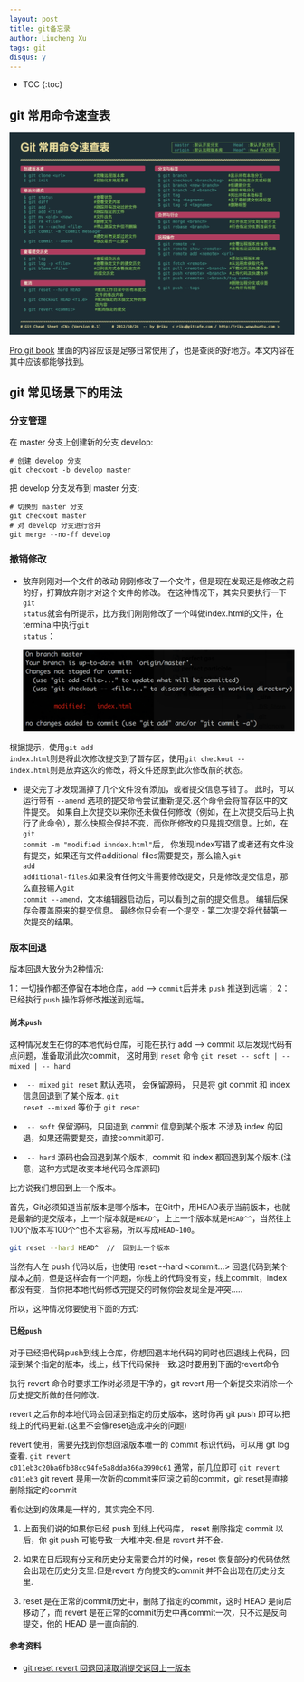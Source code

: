 ```yaml
---
layout: post
title: git备忘录
author: Liucheng Xu
tags: git
disqus: y
---
```

* TOC
{:toc}

## git 常用命令速查表

![git常用命令速查表](/assets/img/blog/2016/02-14/Git常用命令.jpg)

[Pro git book](https://git-scm.com/book/zh/v2) 里面的内容应该是足够日常使用了，也是查阅的好地方。本文内容在其中应该都能够找到。

## git 常见场景下的用法

### 分支管理

在 master 分支上创建新的分支 develop:

```
# 创建 develop 分支
git checkout -b develop master
```

把 develop 分支发布到 master 分支:

```
# 切换到 master 分支
git checkout master
# 对 develop 分支进行合并
git merge --no-ff develop
```

### 撤销修改

- 放弃刚刚对一个文件的改动
刚刚修改了一个文件，但是现在发现还是修改之前的好，打算放弃刚才对这个文件的修改。
在这种情况下，其实只要执行一下 <code>git status</code>就会有所提示，比方我们刚刚修改了一个叫做index.html的文件，在terminal中执行<code>git status</code>：

   ![git status](/assets/img/blog/2016/02-14/git-status.png)

根据提示，使用<code>git add index.html</code>则是将此次修改提交到了暂存区，使用<code>git checkout -- index.html</code>则是放弃这次的修改，将文件还原到此次修改前的状态。

- 提交完了才发现漏掉了几个文件没有添加，或者提交信息写错了。
此时，可以运行带有 <code>--amend</code> 选项的提交命令尝试重新提交.这个命令会将暂存区中的文件提交。 如果自上次提交以来你还未做任何修改（例如，在上次提交后马上执行了此命令），那么快照会保持不变，而你所修改的只是提交信息。比如，在<code>git commit -m "modified inndex.html"</code>后， 你发现index写错了或者还有文件没有提交，如果还有文件additional-files需要提交，那么输入<code>git add additional-files</code>.如果没有任何文件需要修改提交，只是修改提交信息，那么直接输入<code>git commit --amend</code>，文本编辑器启动后，可以看到之前的提交信息。 编辑后保存会覆盖原来的提交信息。
最终你只会有一个提交 - 第二次提交将代替第一次提交的结果。

### 版本回退
版本回退大致分为2种情况:

1：一切操作都还停留在本地仓库，<code>add</code> --> <code>commit</code>后并未 <code>push</code> 推送到远端；
2：已经执行 <code>push</code> 操作将修改推送到远端。

#### 尚未<code>push</code>
 这种情况发生在你的本地代码仓库，可能在执行 add --> commit 以后发现代码有点问题，准备取消此次commit， 这时用到 <code>reset</code> 命令
<code>git reset -- soft | -- mixed | -- hard</code>

- <code> -- mixed</code>
<code>git reset</code> 默认选项， 会保留源码， 只是将 git commit 和 index 信息回退到了某个版本. <code>git reset --mixed</code>  等价于  <code>git reset</code>

- <code> -- soft</code>
保留源码，只回退到 commit 信息到某个版本.不涉及 index 的回退，如果还需要提交，直接commit即可.
- <code> -- hard</code>
源码也会回退到某个版本，commit 和 index 都回退到某个版本.(注意，这种方式是改变本地代码仓库源码)

比方说我们想回到上一个版本。

首先，Git必须知道当前版本是哪个版本，在Git中，用HEAD表示当前版本，也就是最新的提交版本，上一个版本就是<code>HEAD^</code>，上上一个版本就是<code>HEAD^^</code>，当然往上100个版本写100个<code>^</code>也不太容易，所以写成<code>HEAD~100</code>。

```bash
git reset --hard HEAD^  //  回到上一个版本
```

当然有人在 push 代码以后，也使用 reset --hard <commit...> 回退代码到某个版本之前，但是这样会有一个问题，你线上的代码没有变，线上commit，index都没有变，当你把本地代码修改完提交的时候你会发现全是冲突.....

 所以，这种情况你要使用下面的方式:

#### 已经<code>push</code>

对于已经把代码push到线上仓库，你想回退本地代码的同时也回退线上代码，回滚到某个指定的版本，线上，线下代码保持一致.这时要用到下面的revert命令

执行 revert 命令时要求工作树必须是干净的，git revert 用一个新提交来消除一个历史提交所做的任何修改.

revert 之后你的本地代码会回滚到指定的历史版本，这时你再 git push 即可以把线上的代码更新.(这里不会像reset造成冲突的问题)

revert 使用，需要先找到你想回滚版本唯一的 commit 标识代码，可以用 git log 查看.
<code>git revert c011eb3c20ba6fb38cc94fe5a8dda366a3990c61</code>
通常，前几位即可 <code>git revert c011eb3</code>
git revert 是用一次新的commit来回滚之前的commit，git reset是直接删除指定的commit

看似达到的效果是一样的，其实完全不同.

1. 上面我们说的如果你已经 push 到线上代码库， reset 删除指定 commit 以后，你 git push 可能导致一大堆冲突.但是 revert 并不会.

2. 如果在日后现有分支和历史分支需要合并的时候，reset 恢复部分的代码依然会出现在历史分支里.但是revert 方向提交的commit 并不会出现在历史分支里.

3. reset 是在正常的commit历史中，删除了指定的commit，这时 HEAD 是向后移动了，而 revert 是在正常的commit历史中再commit一次，只不过是反向提交，他的 HEAD 是一直向前的.

#### 参考资料
- [git reset revert 回退回滚取消提交返回上一版本](http://yijiebuyi.com/blog/8f985d539566d0bf3b804df6be4e0c90.html)

